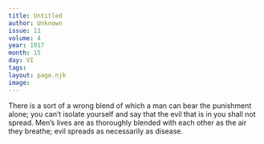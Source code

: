 ```yaml
---
title: Untitled
author: Unknown
issue: 11
volume: 4
year: 1917
month: 15
day: VI
tags:
layout: page.njk
image:
---
```

There is a sort of a wrong blend of which a man can bear the punishment alone; you can’t isolate yourself and say that the evil that is in you shall not spread. Men’s lives are as thoroughly blended with each other as the air they breathe; evil spreads as necessarily as disease. 
